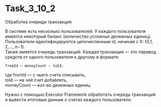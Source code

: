 # Task_3_10_2
Обработка очереди транзакций  

В системе есть несколько пользователей. У каждого пользователя имеется некоторый баланс (количество условных денежных единиц).  
Пользователи идентифицируются целочисленным id, начиная с 0: {0,1, 2,…, n−1}.  
Также имеется очередь транзакций.  Каждая транзакция — это перевод средств от одного пользователя к другому в формате:  
```
fromId — moneyCount — toId,  
```
где fromId — с чьего счета списывать,  
toId — на чей счет добавлять,  
moneyCount — кол-во денежных единиц  

Нужно с помощью Executor Framework обработать очередь транзакций и вывести итоговые данные о счетах каждого пользователя.
